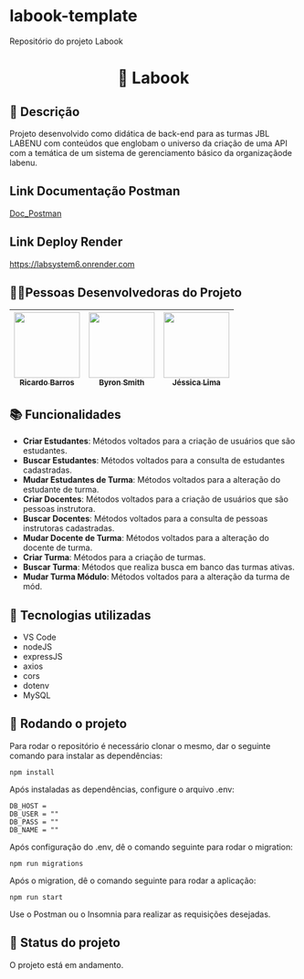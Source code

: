 # labook-template
Repositório do projeto Labook

## <h1 align="center">📇 Labook </h1>

## :memo: Descrição
Projeto desenvolvido como didática de back-end para as turmas JBL LABENU com conteúdos que englobam o universo da criação de uma API com a temática de um sistema de gerenciamento básico da organizaçãode labenu.

## Link Documentação Postman
[Doc_Postman](https://documenter.getpostman.com/view/22363157/2s8Z75S9p9)

## Link Deploy Render
https://labsystem6.onrender.com

##  👩🏾Pessoas Desenvolvedoras do Projeto

| [<img src="https://avatars.githubusercontent.com/u/102339228?v=4" width=115><br><sub>Ricardo Barros</sub>](https://github.com/Ricardoteleco) |  [<img src="https://avatars.githubusercontent.com/u/74737156?v=4" width=115><br><sub>Byron Smith</sub>](https://github.com/byron-smith-nobrega) |  [<img src="https://avatars.githubusercontent.com/u/102320940?v=4" width=115><br><sub>Jéssica Lima</sub>](https://github.com/jessicalimaz) |
| :---: | :---: | :---: |

## :books: Funcionalidades
* <b>Criar Estudantes</b>: Métodos voltados para a criação de usuários que são estudantes.
* <b>Buscar Estudantes</b>: Métodos voltados para a consulta de estudantes cadastradas.
* <b>Mudar Estudantes de Turma</b>: Métodos voltados para a alteração do estudante de turma.
* <b>Criar Docentes</b>: Métodos voltados para a criação de usuários que são pessoas instrutora.
* <b>Buscar Docentes</b>: Métodos voltados para a consulta de pessoas instrutoras cadastradas.
* <b>Mudar Docente de Turma</b>: Métodos voltados para a alteração do docente de turma.
* <b>Criar Turma</b>: Métodos para a criação de turmas.
* <b>Buscar Turma</b>: Métodos que realiza busca em banco das turmas ativas.
* <b>Mudar Turma Módulo</b>: Métodos voltados para a alteração da turma de mód.


## :wrench: Tecnologias utilizadas
* VS Code
* nodeJS
* expressJS
* axios
* cors
* dotenv
* MySQL


## :rocket: Rodando o projeto
Para rodar o repositório é necessário clonar o mesmo, dar o seguinte comando para instalar as dependências:
```
npm install
```
Após instaladas as dependências, configure o arquivo .env:
```
DB_HOST = 
DB_USER = ""
DB_PASS = ""
DB_NAME = ""
```
Após configuração do .env, dê o comando seguinte para rodar o migration:
```
npm run migrations
```
Após o migration, dê o comando seguinte para rodar a aplicação:
```
npm run start
```

Use o Postman ou o Insomnia para realizar as requisições desejadas.

## :dart: Status do projeto
O projeto está em andamento.

